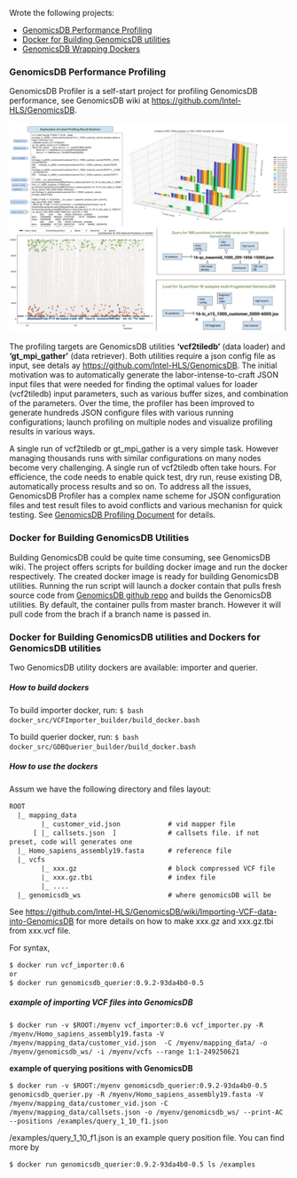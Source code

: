 Wrote the following projects:
* [GenomicsDB Performance Profiling](#perf)
* [Docker for Building GenomicsDB utilities](#gdb_builder)
* [GenomicsDB Wrapping Dockers](#util_dockers)

<a id='perf'></a>
### GenomicsDB Performance Profiling

GenomicsDB Profiler is a self-start project for profiling GenomicsDB performance, see GenomicsDB wiki at https://github.com/Intel-HLS/GenomicsDB.

![png](images/gdb_profiler_all.jpg)

The profiling targets are GenomicsDB utilities <b>‘vcf2tiledb’</b> (data loader) and <b>‘gt_mpi_gather’</b> 
(data retriever). Both utilities require a json config file as input, see detals ay https://github.com/Intel-HLS/GenomicsDB. 
The initial motivation was to automatically generate the labor-intense-to-craft JSON input files that were needed for finding the 
optimal values for loader (vcf2tiledb) input parameters, such as various buffer sizes,  and combination of the parameters. 
Over the time, the profiler has been improved to generate hundreds JSON configure files with various running configurations; launch 
profiling on multiple nodes and visualize profiling results in various ways. 

A single run of vcf2tiledb or gt_mpi_gather is a very simple task. However managing thousands runs with similar configurations on many nodes become very challenging. A single run of vcf2tiledb often take hours. For efficience, the code needs to enable quick test, dry run, reuse existing DB, automatically process results and so on. To address all the issues, GenomicsDB Profiler has a complex name scheme for JSON configuration files and test result files to avoid conflicts and various mechanisn for quick testing. See [GenomicsDB Profiling Document](docs/GenomicsDBProfiling.pdf) for details. 

<a id="gdb_builder"></a>
### Docker for Building GenomicsDB Utilities
Building GenomicsDB could be quite time consuming, see GenomicsDB wiki. The project offers scripts for building docker image and run the docker respectively. The created docker image is ready for building GenomicsDB utilities. Running the run script will launch a docker contain that pulls fresh source code from [GenomicsDB github repo](https://github.com/Intel-HLS/GenomicsDB) and builds the GenomicsDB utilities. By default, the container pulls from master branch. However it will pull code from the brach if a branch name is passed in. 

<a id="util_dockers"></a>
### Docker for Building GenomicsDB utilities and Dockers for GenomicsDB utilities

Two GenomicsDB utility dockers are available: importer and querier.

##### How to build dockers
To build importer docker, run:
<code>$ bash docker_src/VCFImporter_builder/build_docker.bash </code>

To build querier docker, run:
<code>$ bash docker_src/GDBQuerier_builder/build_docker.bash </code>

##### How to use the dockers

Assum we have the following directory and files layout:
```
ROOT
  |_ mapping_data
        |_ customer_vid.json            # vid mapper file
      [ |_ callsets.json  ]             # callsets file. if not preset, code will generates one
  |_ Homo_sapiens_assembly19.fasta      # reference file
  |_ vcfs
        |_ xxx.gz                       # block compressed VCF file
        |_ xxx.gz.tbi                   # index file
        |_ ....
  |_ genomicsdb_ws                      # where genomicsDB will be
```

See https://github.com/Intel-HLS/GenomicsDB/wiki/Importing-VCF-data-into-GenomicsDB for more details on how to make xxx.gz and xxx.gz.tbi from xxx.vcf file.

For syntax,
```
$ docker run vcf_importer:0.6
or
$ docker run genomicsdb_querier:0.9.2-93da4b0-0.5
```
##### example of importing VCF files into GenomicsDB
```
$ docker run -v $ROOT:/myenv vcf_importer:0.6 vcf_importer.py -R /myenv/Homo_sapiens_assembly19.fasta -V /myenv/mapping_data/customer_vid.json  -C /myenv/mapping_data/ -o /myenv/genomicsdb_ws/ -i /myenv/vcfs --range 1:1-249250621
```

<b> example of querying positions with GenomicsDB</b>
```
$ docker run -v $ROOT:/myenv genomicsdb_querier:0.9.2-93da4b0-0.5 genomicsdb_querier.py -R /myenv/Homo_sapiens_assembly19.fasta -V /myenv/mapping_data/customer_vid.json -C /myenv/mapping_data/callsets.json -o /myenv/genomicsdb_ws/ --print-AC --positions /examples/query_1_10_f1.json
```

/examples/query_1_10_f1.json is an example query position file. You can find more by

```
$ docker run genomicsdb_querier:0.9.2-93da4b0-0.5 ls /examples
```
